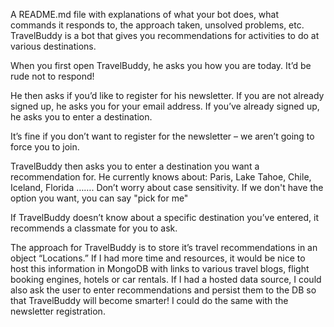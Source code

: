 A README.md file with explanations of what your bot does, what commands it responds to, the approach taken, unsolved problems, etc.
TravelBuddy is a bot that gives you recommendations for activities to do at various destinations.
 
When you first open TravelBuddy, he asks you how you are today. It’d be rude not to respond!
 
He then asks if you’d like to register for his newsletter. If you are not already signed up, he asks you for your email address. If you’ve already signed up, he asks you to enter a destination.
 
It’s fine if you don’t want to register for the newsletter – we aren’t going to force you to join.
 
TravelBuddy then asks you to enter a destination you want a recommendation for. He currently knows about: Paris, Lake Tahoe, Chile, Iceland, Florida ……. Don’t worry about case sensitivity. If we don't have the option you want, you can say "pick for me"
 
If TravelBuddy doesn’t know about a specific destination you’ve entered, it recommends a classmate for you to ask.
 
The approach for TravelBuddy is to store it’s travel recommendations in an object “Locations.” If I had more time and resources, it would be nice to host this information in MongoDB with links to various travel blogs, flight booking engines, hotels or car rentals. If I had a hosted data source, I could also ask the user to enter recommendations and persist them to the DB so that TravelBuddy will become smarter! I could do the same with the newsletter registration.
 
